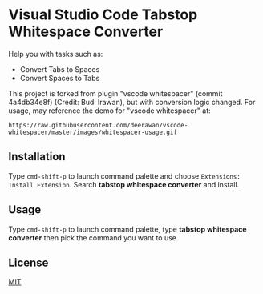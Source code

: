 # Visual Studio Code Tabstop Whitespace Converter
Help you with tasks such as:
- Convert Tabs to Spaces
- Convert Spaces to Tabs

This project is forked from plugin "vscode whitespacer" (commit 4a4db34e8f) (Credit: Budi Irawan), but with conversion logic changed.
For usage, may reference the demo for "vscode whitespacer" at:

    https://raw.githubusercontent.com/deerawan/vscode-whitespacer/master/images/whitespacer-usage.gif

## Installation
Type `cmd-shift-p` to launch command palette and choose `Extensions: Install Extension`. Search **tabstop whitespace converter** and install.

## Usage
Type `cmd-shift-p` to launch command palette, type **tabstop whitespace converter** then pick the command you want to use.

## License
[MIT](https://github.com/johnnytemp/vscode-ts-whitespace-converter/blob/master/LICENSE)
